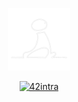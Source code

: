 <p align="center">
 <a href="https://github.com/kodpe">
  <img width="100" src="https://github.com/kodpe/kodpe/blob/main/img/walk.gif" />
 </a>
</p>

<p align="center">
 <a href="https://profile.intra.42.fr/users/acrespy">
    <img alt="42intra" src="https://img.shields.io/badge/cursus-lvl 1.05-white?style=for-the-badge&logo=42&labelColor=000000&Color=FFFFFF&logoWidth=20" />
 </a>
</p>
